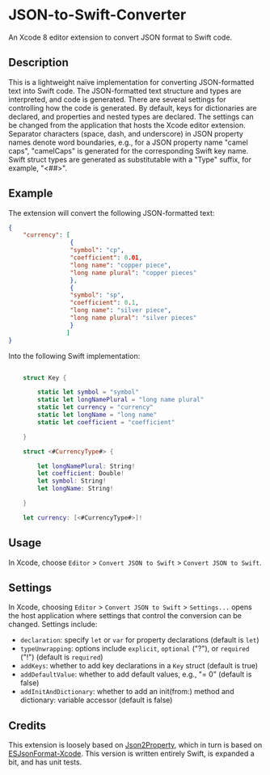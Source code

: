# JSON-to-Swift-Converter
An Xcode 8 editor extension to convert JSON format to Swift code.

## Description
This is a lightweight naïve implementation for converting JSON-formatted text into Swift code. The JSON-formatted text structure and types are interpreted, and code is generated.
There are several settings for controlling how the code is generated. By default, keys for dictionaries are declared, and properties and nested types are declared. The settings can be changed from the application that hosts the Xcode editor extension.
Separator characters (space, dash, and underscore) in JSON property names denote word boundaries, e.g., for a JSON property name "camel caps", "camelCaps" is generated for the corresponding Swift key name. Swift struct types are generated as substitutable with a "Type" suffix, for example, "<#<CamelCapsType>#>".

## Example

The extension will convert the following JSON-formatted text:
```json
{
    "currency": [
                 {
                 "symbol": "cp",
                 "coefficient": 0.01,
                 "long name": "copper piece",
                 "long name plural": "copper pieces"
                 },
                 {
                 "symbol": "sp",
                 "coefficient": 0.1,
                 "long name": "silver piece",
                 "long name plural": "silver pieces"
                 }
                ]
}
```
Into the following Swift implementation:

```swift

    struct Key {

        static let symbol = "symbol"
        static let longNamePlural = "long name plural"
        static let currency = "currency"
        static let longName = "long name"
        static let coefficient = "coefficient"

    }

    struct <#CurrencyType#> {

        let longNamePlural: String!
        let coefficient: Double!
        let symbol: String!
        let longName: String!

    }

    let currency: [<#CurrencyType#>]!

```

## Usage
In Xcode, choose `Editor` > `Convert JSON to Swift` > `Convert JSON to Swift`. 

## Settings

In Xcode, choosing `Editor` > `Convert JSON to Swift` > `Settings...` opens the host application where settings that control the conversion can be changed. Settings include:

- `declaration`: specify `let` or `var` for property declarations (default is `let`)
- `typeUnwrapping`: options include `explicit`, `optional` ("?"), or `required` ("!") (default is `required`)
- `addKeys`: whether to add key declarations in a `Key` struct (default is true)
- `addDefaultValue`: whether to add default values, e.g., "= 0" (default is false)
- `addInitAndDictionary`: whether to add an init(from:) method and dictionary: variable accessor (default is false)

## Credits

This extension is loosely based on <a href = "https://github.com/keepyounger/Json2Property">Json2Property</a>, which in turn is based on <a href ="https://github.com/EnjoySR/ESJsonFormat-Xcode">ESJsonFormat-Xcode</a>. This version is written entirely Swift, is expanded a bit, and has unit tests.

